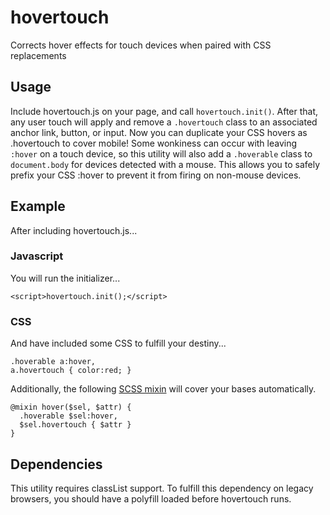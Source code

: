 # hovertouch
Corrects hover effects for touch devices when paired with CSS replacements

## Usage
Include hovertouch.js on your page, and call `hovertouch.init()`. After that, any user touch will apply and remove a `.hovertouch` class to an associated anchor link, button, or input. Now you can duplicate your CSS hovers as .hovertouch to cover mobile! Some wonkiness can occur with leaving `:hover` on a touch device, so this utility will also add a `.hoverable` class to `document.body` for devices detected with a mouse. This allows you to safely prefix your CSS :hover to prevent it from firing on non-mouse devices.

## Example
After including hovertouch.js...

### Javascript
You will run the initializer...
```
<script>hovertouch.init();</script>
```

### CSS
And have included some CSS to fulfill your destiny...
```
.hoverable a:hover,
a.hovertouch { color:red; }
```
Additionally, the following [SCSS mixin](http://sass-lang.com/guide) will cover your bases automatically.
```
@mixin hover($sel, $attr) {
  .hoverable $sel:hover,
  $sel.hovertouch { $attr }
}
```

## Dependencies
This utility requires classList support. To fulfill this dependency on legacy browsers, you should have a polyfill loaded before hovertouch runs.

